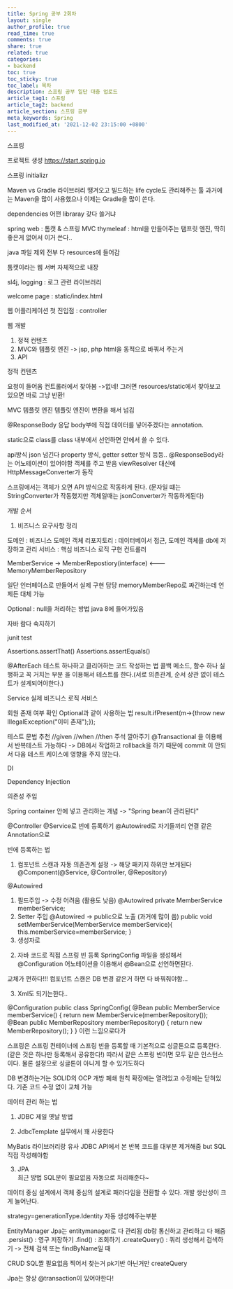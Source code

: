 ```yaml
---
title: Spring 공부 2회차
layout: single
author_profile: true
read_time: true
comments: true
share: true
related: true
categories:
- backend
toc: true
toc_sticky: true
toc_label: 목차
description: 스프링 공부 일단 대충 업로드
article_tag1: 스프링
article_tag2: backend
article_section: 스프링 공부
meta_keywords: Spring
last_modified_at: '2021-12-02 23:15:00 +0800'
---
```

스프링

프로젝트 생성
https://start.spring.io

스프링 initializr

Maven vs Gradle
라이브러리 땡겨오고 빌드하는 life cycle도 관리해주는 툴
과거에는 Maven을 많이 사용했으나 이제는 Gradle을 많이 쓴다.

dependencies
어떤 libraray 갖다 쓸거냐

spring web : 톰캣 & 스프링 MVC
thymeleaf : html을 만들어주는 탬프릿 엔진, 딱히 좋은게 없어서 이거 쓴다..


java 파일 제외 전부 다 resources에 들어감


톰캣이라는 웹 서버 자체적으로 내장


sl4j, logging : 로그 관련 라이브러리



welcome page : static/index.html

웹 어플리케이션 첫 진입점 : controller

웹 개발
1. 정적 컨텐츠
2. MVC와 템플릿 엔진 -> jsp, php
   html을 동적으로 바꿔서 주는거
3. API

정적 컨텐츠

요청이 들어옴
컨트롤러에서 찾아봄
->없네!
그러면 resources/static에서 찾아보고 있으면 바로 그냥 반환!


MVC 템플릿 엔진
템플릿 엔진이 변환을 해서 넘김


@ResponseBody
응답 body부에 직접 데이터를 넣어주겠다는 annotation.

static으로 class를 class 내부에서 선언하면 안에서 쓸 수 있다.


api방식
json 넘긴다
property 방식, getter setter 방식 등등..
@ResponseBody라는 어노테이션이 있어야함
객체를 주고 받음
viewResolver 대신에 HttpMessageConverter가 동작

스프링에서는 객체가 오면 API 방식으로 작동하게 된다.
(문자일 떄는 StringConverter가 작동했지만 객체일때는 jsonConverter가 작동하게된다)


개발 순서

1. 비즈니스 요구사항 정리

도메인 : 비즈니스 도메인 객체
리포지토리 : 데이터베이서 접근, 도메인 객체를 db에 저장하고 관리
서비스 : 핵심 비즈니스 로직 구현
컨트롤러

MemberService -> MemberRepostiory(interface) <---MemoryMemberRepository

일단 인터페이스로 만들어서 실제 구현 담당 memoryMemberRepo로 짜긴하는데
언제든 대체 가능

Optional : null을 처리하는 방법 java 8에 들어가있음

자바 람다 숙지하기

junit test

Assertions.assertThat()
Assertions.assertEquals()

@AfterEach
테스트 하나하고 클리어하는 코드 작성하는 법
콜백 메소드, 함수 하나 실행하고 꼭 거치는 부분
을 이용해서 테스트를 한다.(서로 의존관계, 순서 상관 없이 테스트가 설계되어야한다.)




Service
실제 비즈니스 로직 서비스


회원 존재 여부 확인
Optional과 같이 사용하는 법
result.ifPresent(m->{throw new IllegalException("이미 존재");});

테스트 문법 추천
//given
//when
//then
주석 깔아주기
@Transactional 을 이용해서
반복테스트 가능하다 -> DB에서 작업하고 rollback을 하기 때문에 commit 이 안되서 다음 테스트 케이스에 영향을 주지 않는다.




DI

Dependency Injection

의존성 주입

Spring container 안에 넣고 관리하는 개념 -> "Spring bean이 관리된다"

@Controller @Service로 빈에 등록하기
@Autowired로 자기들끼리 연결
같은 Annotation으로

빈에 등록하는 법
1. 컴포넌트 스캔과 자동 의존관계 설정 -> 해당 패키지 하위만 보게된다
@Component(@Service, @Controller, @Repository)


@Autowired
1) 필드주입 -> 수정 어려움 (활용도 낮음)
@Autowired private MemberService memberService;
2) Setter 주입
@Autowired -> public으로 노출 (과거에 많이 씀)
public void setMemberService(MemberService memberService){
	this.memberService=memberService;
}
3) 생성자로




2. 자바 코드로 직접 스프링 빈 등록
SpringConfig 파일을 생성해서
@Configuration 어노테이션을 이용해서
@Bean으로 선언하면된다.

교체가 편하다!!!
컴포넌트 스캔은 DB 변경 같은거 하면 다 바꿔줘야함...


3. Xml도 되기는한다..


@Configuration
public class SpringConfig{
	@Bean
	public MemberService memberService() {
		return new MemberService(memberRepository());
	@Bean
	public MemberRepository memberRepository() {
		return new MemberRepository();
	}
}
이런 느낌으로다가


스프링은 스프링 컨테이너에 스프링 빈을 등록할 때 기본적으로 싱글톤으로 등록한다.
(같은 것은 하나만 등록해서 공유한다!)
따라서 같은 스프링 빈이면 모두 같은 인스턴스이다.
물론 설정으로 싱글톤이 아니게 할 수 있기도하다

DB 변경하는거는
SOLID의 OCP 개방 폐쇄 원칙
확장에는 열려있고 수정에는 닫혀있다.
기존 코드 수정 없이 교체 가능

데이터 관리 하는 법
1. JDBC
제일 옛날 방법

2. JdbcTemplate 실무에서 꽤 사용한다

MyBatis 라이브러리랑 유사
JDBC API에서 본 반복 코드를 대부분 제거해줌
but SQL 직접 작성해야함

3. JPA	
최근 방법
SQL문이 필요없음
자동으로 처리해준다~

데이터 중심 설계에서 객체 중심의 설계로 패러다임을 전환할 수 있다.
개발 생산성이 크게 늘어난다.

strategy=generationType.Identity
자동 생성해주는부분

EntityManager
Jpa는 entitymanager로 다 관리됨
db랑 통신하고 관리하고 다 해줌
.persist() : 영구 저장하기
.find() : 조회하기
.createQuery() : 쿼리 생성해서 검색하기 -> 전체 검색 또는 findByName일 때

CRUD 
SQL짤 필요없음 
찍어서 찾는거 pk기반 아닌거만 createQuery

Jpa는 항상 @transaction이 있어야한다!



